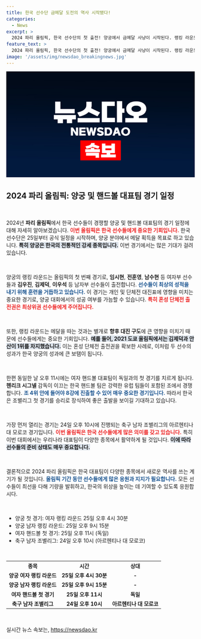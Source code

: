 ```yaml
---
title: 한국 선수단 금메달 도전의 역사 시작됐다!
categories:
  - News
excerpt: >
  2024 파리 올림픽, 한국 선수단의 첫 출전! 양궁에서 금메달 사냥이 시작된다. 랭킹 라운드에서의 성적이 혼성 단체전 출전과 3관왕 도전의 열쇠! 핸드볼 대표팀도 조별리그 1차전에서 유럽 강호 독일에 도전한다.
feature_text: >
  2024 파리 올림픽, 한국 선수단의 첫 출전! 양궁에서 금메달 사냥이 시작된다. 랭킹 라운드에서의 성적이 혼성 단체전 출전과 3관왕 도전의 열쇠! 핸드볼 대표팀도 조별리그 1차전에서 유럽 강호 독일에 도전한다.
image: '/assets/img/newsdao_breakingnews.jpg'
---
```


<p><img src="/assets/img/newsdao_breakingnews.jpg" alt="bookingtag 속보" /></p>

<h2 data-ke-size="size26">2024 파리 올림픽: 양궁 및 핸드볼 대표팀 경기 일정</h2>

<p data-ke-size="size16">&nbsp;</p>

<p>2024년 <b>파리 올림픽</b>에서 한국 선수들이 경쟁할 양궁 및 핸드볼 대표팀의 경기 일정에 대해 자세히 알아보겠습니다. <b><span style="color: #ee2323;">이번 올림픽은 한국 선수들에게 중요한 기회입니다.</span></b> 한국 선수단은 25일부터 공식 일정을 시작하며, 양궁 분야에서 메달 획득을 목표로 하고 있습니다. <b><span style="background-color: #21538527;">특히 양궁은 한국의 전통적인 강세 종목입니다.</span></b> 이번 경기에서는 많은 기대가 걸려 있습니다.</p>

<p data-ke-size="size16">&nbsp;</p>

<p>양궁의 랭킹 라운드는 올림픽의 첫 번째 경기로, <b>임시현</b>, <b>전훈영</b>, <b>남수현</b> 등 여자부 선수들과 <b>김우진</b>, <b>김제덕</b>, <b>이우석</b> 등 남자부 선수들이 출전합니다. <b><span style="color: #1a5490;">선수들이 최상의 성적을 내기 위해 훈련을 거듭하고 있습니다.</span></b> 이 경기는 개인 및 단체전 대진표에 영향을 미치는 중요한 경기로, 양궁 대회에서의 성공 여부를 가늠할 수 있습니다. <b><span style="color: #ee2323;">특히 혼성 단체전 출전권은 최상위권 선수들에게 주어집니다.</span></b></p>

<p data-ke-size="size16">&nbsp;</p>

<p>또한, 랭킹 라운드는 메달을 따는 것과는 별개로 <b>향후 대진 구도</b>에 큰 영향을 미치기 때문에 선수들에게는 중요한 기회입니다. <b><span style="background-color: #21538527;">예를 들어, 2021 도쿄 올림픽에서는 김제덕과 안산이 1위를 차지했습니다.</span></b> 이는 혼성 단체전 출전권을 확보한 사례로, 이처럼 두 선수의 성과가 한국 양궁의 성과에 큰 보탬이 됩니다.</p>

<p data-ke-size="size16">&nbsp;</p>

<p>한편 동일한 날 오후 11시에는 여자 핸드볼 대표팀이 독일과의 첫 경기를 치르게 됩니다. <b>헨리크 시그넬</b> 감독이 이끄는 한국 핸드볼 팀은 강력한 유럽 팀들이 포함된 조에서 경쟁합니다. <b><span style="color: #1a5490;">조 4위 안에 들어야 8강에 진출할 수 있어 매우 중요한 경기입니다.</span></b> 따라서 한국은 조별리그 첫 경기를 승리로 장식하여 좋은 출발을 보이길 기대하고 있습니다.</p>

<p data-ke-size="size16">&nbsp;</p>

<p>가장 먼저 열리는 경기는 24일 오후 10시에 진행되는 축구 남자 조별리그의 아르헨티나 대 모로코 경기입니다. <b><span style="color: #ee2323;">이번 올림픽은 한국 선수들에게 많은 의미를 갖고 있습니다.</span></b> 특히 이번 대회에서는 우리나라 대표팀이 다양한 종목에서 활약하게 될 것입니다. <b><span style="background-color: #21538527;">이에 따라 선수들의 준비 상태도 매우 중요합니다.</span></b></p>

<p data-ke-size="size16">&nbsp;</p>

<p>결론적으로 2024 파리 올림픽은 한국 대표팀이 다양한 종목에서 새로운 역사를 쓰는 계기가 될 것입니다. <b><span style="color: #1a5490;">올림픽 기간 동안 선수들에게 많은 응원과 지지가 필요합니다.</span></b> 모든 선수들이 최선을 다해 기량을 발휘하고, 한국의 위상을 높이는 데 기여할 수 있도록 응원합시다. </p>

<p data-ke-size="size16">&nbsp;</p>

<ul>
  <li>양궁 첫 경기: 여자 랭킹 라운드 25일 오후 4시 30분</li>
  <li>양궁 남자 랭킹 라운드: 25일 오후 9시 15분</li>
  <li>여자 핸드볼 첫 경기: 25일 오후 11시 (독일)</li>
  <li>축구 남자 조별리그: 24일 오후 10시 (아르헨티나 대 모로코)</li>
</ul>

<p data-ke-size="size16">&nbsp;</p>

<table style="width: 100%;">
  <tr>
    <td style="text-align: center; height: 17px;"><b>종목</b></td>
    <td style="text-align: center; height: 17px;"><b>시간</b></td>
    <td style="text-align: center; height: 17px;"><b>상대</b></td>
  </tr>
  <tr>
    <td style="text-align: center; height: 17px;"><b>양궁 여자 랭킹 라운드</b></td>
    <td style="text-align: center; height: 17px;"><b>25일 오후 4시 30분</b></td>
    <td style="text-align: center; height: 17px;"><b>-</b></td>
  </tr>
  <tr>
    <td style="text-align: center; height: 17px;"><b>양궁 남자 랭킹 라운드</b></td>
    <td style="text-align: center; height: 17px;"><b>25일 오후 9시 15분</b></td>
    <td style="text-align: center; height: 17px;"><b>-</b></td>
  </tr>
  <tr>
    <td style="text-align: center; height: 17px;"><b>여자 핸드볼 첫 경기</b></td>
    <td style="text-align: center; height: 17px;"><b>25일 오후 11시</b></td>
    <td style="text-align: center; height: 17px;"><b>독일</b></td>
  </tr>
  <tr>
    <td style="text-align: center; height: 17px;"><b>축구 남자 조별리그</b></td>
    <td style="text-align: center; height: 17px;"><b>24일 오후 10시</b></td>
    <td style="text-align: center; height: 17px;"><b>아르헨티나 대 모로코</b></td>
  </tr>
</table>

<p data-ke-size="size16">&nbsp;</p>
실시간 뉴스 속보는, <a href="https://newsdao.kr" rel="dofollow">https://newsdao.kr</a>


